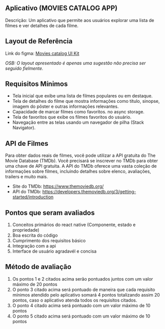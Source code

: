 
## Aplicativo (MOVIES CATALOG APP)

Descrição: Um aplicativo que permite aos usuários explorar uma lista de filmes e ver detalhes de cada filme.

## Layout de Referência

Link do figma: [Movies catalog UI Kit](https://www.figma.com/file/LbyRFlnFFMdSaPEmJnOP9j/Movies-App-(Community)?type=design&node-id=1-361&mode=design&t=co0PkM0YaedBWklv-0)

*OSB: O layout apresentado é apenas uma sugestão não precisa ser seguido fielmente.*

## Requisitos Mínimos

- Tela inicial que exibe uma lista de filmes populares ou em destaque.
- Tela de detalhes do filme que mostra informações como título, sinopse, imagem do pôster e outras informações relevantes.
- Capacidade de marcar filmes como favoritos. no async storage.
- Tela de favoritos que exibe os filmes favoritos do usuário.
- Navegação entre as telas usando um navegador de pilha (Stack Navigator).

## API de Filmes

Para obter dados reais de filmes, você pode utilizar a API gratuita do The Movie Database (TMDb). Você precisará se inscrever no TMDb para obter uma chave de API gratuita. A API do TMDb oferece uma vasta coleção de informações sobre filmes, incluindo detalhes sobre elenco, avaliações, trailers e muito mais.

- Site do TMDb: https://www.themoviedb.org/
- API do TMDb: https://developers.themoviedb.org/3/getting-started/introduction

## Pontos que seram avaliados

1. Conceitos primários do react native (Componente, estado e propriedade)
2. Boa escrita do código
3. Cumprimento dos requisitos básico
4. Integração com a api
5. Interface de usuário agradavél e concisa

## Método de avaliação

1. Os pontos 1 e 2 citados acima serão pontuados juntos com um valor máximo de 20 pontos
2. O ponto 3 citado acima será pontuado de maneira que cada requisito mínimos atendido pelo aplicativo somará 4 pontos totalizando assim 20 pontos, caso o aplicativo atenda todos os requisitos citados.
3. O ponto 4 citado acima será pontuado com um valor máximo de 10 pontos
4. O ponto 5 citado acima será pontuado com um valor máximo de 10 pontos
